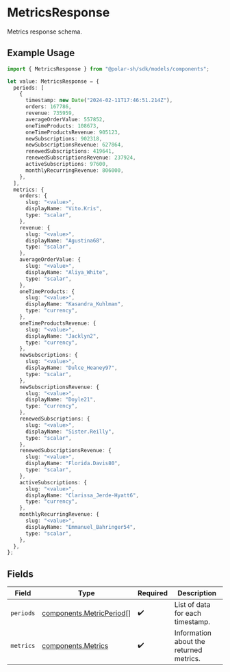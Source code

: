 # MetricsResponse

Metrics response schema.

## Example Usage

```typescript
import { MetricsResponse } from "@polar-sh/sdk/models/components";

let value: MetricsResponse = {
  periods: [
    {
      timestamp: new Date("2024-02-11T17:46:51.214Z"),
      orders: 167786,
      revenue: 735959,
      averageOrderValue: 557852,
      oneTimeProducts: 108673,
      oneTimeProductsRevenue: 905123,
      newSubscriptions: 902318,
      newSubscriptionsRevenue: 627864,
      renewedSubscriptions: 419641,
      renewedSubscriptionsRevenue: 237924,
      activeSubscriptions: 97600,
      monthlyRecurringRevenue: 806000,
    },
  ],
  metrics: {
    orders: {
      slug: "<value>",
      displayName: "Vito.Kris",
      type: "scalar",
    },
    revenue: {
      slug: "<value>",
      displayName: "Agustina68",
      type: "scalar",
    },
    averageOrderValue: {
      slug: "<value>",
      displayName: "Aliya_White",
      type: "scalar",
    },
    oneTimeProducts: {
      slug: "<value>",
      displayName: "Kasandra_Kuhlman",
      type: "currency",
    },
    oneTimeProductsRevenue: {
      slug: "<value>",
      displayName: "Jacklyn2",
      type: "currency",
    },
    newSubscriptions: {
      slug: "<value>",
      displayName: "Dulce_Heaney97",
      type: "scalar",
    },
    newSubscriptionsRevenue: {
      slug: "<value>",
      displayName: "Doyle21",
      type: "currency",
    },
    renewedSubscriptions: {
      slug: "<value>",
      displayName: "Sister.Reilly",
      type: "scalar",
    },
    renewedSubscriptionsRevenue: {
      slug: "<value>",
      displayName: "Florida.Davis80",
      type: "scalar",
    },
    activeSubscriptions: {
      slug: "<value>",
      displayName: "Clarissa_Jerde-Hyatt6",
      type: "currency",
    },
    monthlyRecurringRevenue: {
      slug: "<value>",
      displayName: "Emmanuel_Bahringer54",
      type: "scalar",
    },
  },
};
```

## Fields

| Field                                                                | Type                                                                 | Required                                                             | Description                                                          |
| -------------------------------------------------------------------- | -------------------------------------------------------------------- | -------------------------------------------------------------------- | -------------------------------------------------------------------- |
| `periods`                                                            | [components.MetricPeriod](../../models/components/metricperiod.md)[] | :heavy_check_mark:                                                   | List of data for each timestamp.                                     |
| `metrics`                                                            | [components.Metrics](../../models/components/metrics.md)             | :heavy_check_mark:                                                   | Information about the returned metrics.                              |